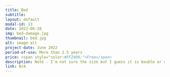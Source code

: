 ```yaml
---
title: Bed
subtitle:
layout: default
modal-id: 13
date: 2022-06-28
img: bed-damage.jpg
thumbnail: bed.jpg
alt: image-alt
project-date: June 2022
period-of-use: More than 2.5 years
price: <span style="color:#FF2400;">Free</span>
description: Note - I'm not sure the size but I guess it is bouble or queen.
link: N/A
---
```


